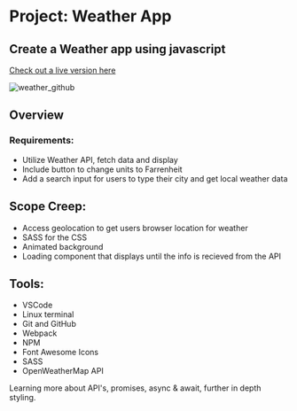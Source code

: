 # Project: Weather App


## Create a Weather app using javascript

[Check out a live version here](https://jayrichh.github.io/weather-app/)

![weather_github](https://user-images.githubusercontent.com/18374849/193420126-e7d50540-f3f3-48cc-896b-2db5a4487a75.png)

## Overview

### Requirements:

  * Utilize Weather API, fetch data and display
  * Include button to change units to Farrenheit
  * Add a search input for users to type their city and get local weather data

## Scope Creep:

  * Access geolocation to get users browser location for weather
  * SASS for the CSS 
  * Animated background
  * Loading component that displays until the info is recieved from the API

## Tools:

  * VSCode 
  * Linux terminal
  * Git and GitHub
  * Webpack
  * NPM
  * Font Awesome Icons
  * SASS
  * OpenWeatherMap API
 
 Learning more about API's, promises, async & await, further in depth styling.
